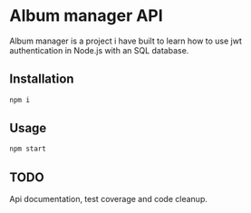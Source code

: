 # Album manager API

Album manager is a project i have built to learn how to use jwt authentication in Node.js with an SQL database. 

## Installation

```bash
npm i
```

## Usage

```bash
npm start
```

## TODO

Api documentation, test coverage and code cleanup.
